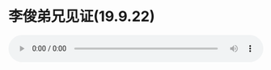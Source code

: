 # 李俊弟兄见证(19.9.22)

<audio style="width: 100%;" preload="false" controls controlslist="nodownload"><source src="//cdn.wechat.edu.pl/audio/mp3/old/27653.mp3" type="audio/mpeg">Your browser does not support the audio element.</audio>


